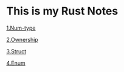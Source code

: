 # This is my Rust Notes

[1.Num-type](./Num-type.md)

[2.Ownership](./Ownership.md)

[3.Struct](./Struct.md)

[4.Enum](./Emun.md)